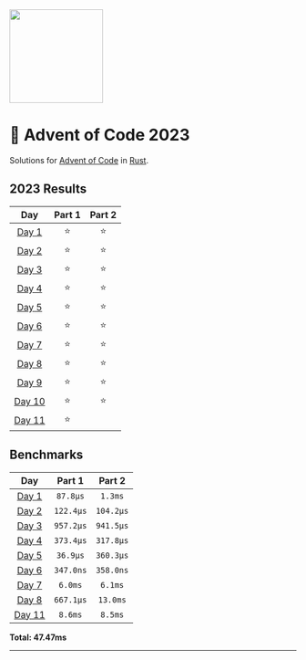 <img src="./.assets/christmas_ferris.png" width="164">

# 🎄 Advent of Code 2023

Solutions for [Advent of Code](https://adventofcode.com/) in [Rust](https://www.rust-lang.org/).

<!--- advent_readme_stars table --->
## 2023 Results

| Day | Part 1 | Part 2 |
| :---: | :---: | :---: |
| [Day 1](https://adventofcode.com/2023/day/1) | ⭐ | ⭐ |
| [Day 2](https://adventofcode.com/2023/day/2) | ⭐ | ⭐ |
| [Day 3](https://adventofcode.com/2023/day/3) | ⭐ | ⭐ |
| [Day 4](https://adventofcode.com/2023/day/4) | ⭐ | ⭐ |
| [Day 5](https://adventofcode.com/2023/day/5) | ⭐ | ⭐ |
| [Day 6](https://adventofcode.com/2023/day/6) | ⭐ | ⭐ |
| [Day 7](https://adventofcode.com/2023/day/7) | ⭐ | ⭐ |
| [Day 8](https://adventofcode.com/2023/day/8) | ⭐ | ⭐ |
| [Day 9](https://adventofcode.com/2023/day/9) | ⭐ | ⭐ |
| [Day 10](https://adventofcode.com/2023/day/10) | ⭐ | ⭐ |
| [Day 11](https://adventofcode.com/2023/day/11) | ⭐ |   |
<!--- advent_readme_stars table --->

<!--- benchmarking table --->
## Benchmarks

| Day | Part 1 | Part 2 |
| :---: | :---: | :---:  |
| [Day 1](./src/bin/01.rs) | `87.8µs` | `1.3ms` |
| [Day 2](./src/bin/02.rs) | `122.4µs` | `104.2µs` |
| [Day 3](./src/bin/03.rs) | `957.2µs` | `941.5µs` |
| [Day 4](./src/bin/04.rs) | `373.4µs` | `317.8µs` |
| [Day 5](./src/bin/05.rs) | `36.9µs` | `360.3µs` |
| [Day 6](./src/bin/06.rs) | `347.0ns` | `358.0ns` |
| [Day 7](./src/bin/07.rs) | `6.0ms` | `6.1ms` |
| [Day 8](./src/bin/08.rs) | `667.1µs` | `13.0ms` |
| [Day 11](./src/bin/11.rs) | `8.6ms` | `8.5ms` |

**Total: 47.47ms**
<!--- benchmarking table --->

---
